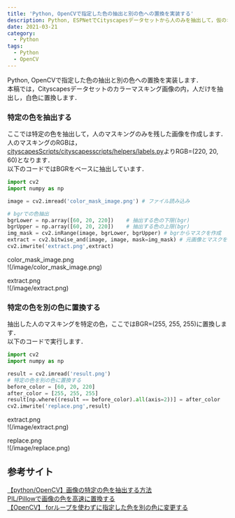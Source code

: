 ```yaml
---
title: 'Python, OpenCVで指定した色の抽出と別の色への置換を実装する'
description: Python, ESPNetでCityscapesデータセットから人のみを抽出して，仮のオリジナルデータを生成します．
date: 2021-03-21
category: 
  - Python
tags:
  - Python
  - OpenCV
---
```


Python, OpenCVで指定した色の抽出と別の色への置換を実装します．<br>
本稿では，Cityscapesデータセットのカラーマスキング画像の内，人だけを抽出し，白色に置換します．

<!-- more -->

<ClientOnly>
  <CallInArticleAdsense />
</ClientOnly>






### 特定の色を抽出する
ここでは特定の色を抽出して，人のマスキングのみを残した画像を作成します．<br>
人のマスキングのRGBは，[cityscapesScripts/cityscapesscripts/helpers/labels.py](https://github.com/mcordts/cityscapesScripts/blob/master/cityscapesscripts/helpers/labels.py)よりRGB=(220, 20, 60)となります．<br>
以下のコードではBGRをベースに抽出しています．<br>

```python
import cv2
import numpy as np

image = cv2.imread('color_mask_image.png') # ファイル読み込み

# bgrでの色抽出
bgrLower = np.array([60, 20, 220])    # 抽出する色の下限(bgr)
bgrUpper = np.array([60, 20, 220])    # 抽出する色の上限(bgr)
img_mask = cv2.inRange(image, bgrLower, bgrUpper) # bgrからマスクを作成
extract = cv2.bitwise_and(image, image, mask=img_mask) # 元画像とマスクを合成
cv2.imwrite('extract.png',extract)
```

color_mask_image.png<br>
!(/image/color_mask_image.png)<br>

extract.png<br>
!(/image/extract.png)


### 特定の色を別の色に置換する
抽出した人のマスキングを特定の色，ここではBGR=(255, 255, 255)に置換します．<br>
以下のコードで実行します．<br>
```python
import cv2
import numpy as np

result = cv2.imread('result.png')
# 特定の色を別の色に置換する
before_color = [60, 20, 220]
after_color = [255, 255, 255]
result[np.where((result == before_color).all(axis=2))] = after_color
cv2.imwrite('replace.png',result)
```

extract.png<br>
!(/image/extract.png)<br>

replace.png<br>
!(/image/replace.png)


## 参考サイト
[【python/OpenCV】画像の特定の色を抽出する方法](https://rikoubou.hatenablog.com/entry/2019/02/21/190310)<br>
[PIL/Pillowで画像の色を高速に置換する](https://qiita.com/pashango2/items/d6dda5f07109ee5b6163)<br>
[【OpenCV】 forループを使わずに指定した色を別の色に変更する](http://ni4muraano.hatenablog.com/entry/2017/05/15/000000)




<ClientOnly>
  <CallInArticleAdsense />
</ClientOnly>